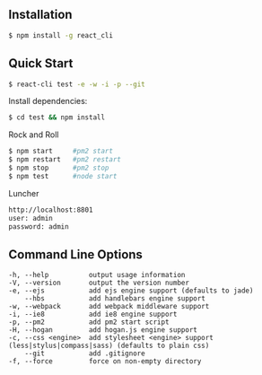 ## Installation

```sh
$ npm install -g react_cli
```

## Quick Start

```bash
$ react-cli test -e -w -i -p --git
```

Install dependencies:

```bash
$ cd test && npm install
```

Rock and Roll

```bash
$ npm start     #pm2 start
$ npm restart   #pm2 restart
$ npm stop      #pm2 stop
$ npm test      #node start
```

Luncher

```html
http://localhost:8801
user: admin
password: admin
```

## Command Line Options

    -h, --help          output usage information
    -V, --version       output the version number
    -e, --ejs           add ejs engine support (defaults to jade)
        --hbs           add handlebars engine support
    -w, --webpack       add webpack middleware support
    -i, --ie8           add ie8 engine support
    -p, --pm2           add pm2 start script
    -H, --hogan         add hogan.js engine support
    -c, --css <engine>  add stylesheet <engine> support (less|stylus|compass|sass) (defaults to plain css)
        --git           add .gitignore
    -f, --force         force on non-empty directory
